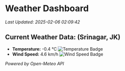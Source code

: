 
# Weather Dashboard

_Last Updated: 2025-02-06 02:09:42_

## Current Weather Data: (Srinagar, JK)
- **Temperature:** -0.4 °C ![Temperature Badge](https://img.shields.io/badge/Temperature-Low%20Temp-blue)
- **Wind Speed:** 4.6 km/h ![Wind Speed Badge](https://img.shields.io/badge/Wind%20Speed-Light%20Wind-blue)

*Powered by Open-Meteo API*
